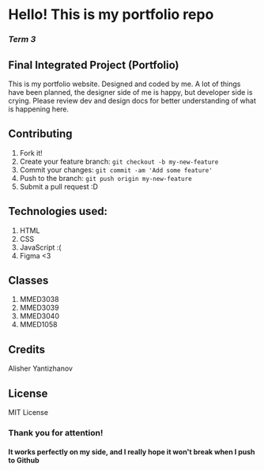 # Hello! This is my portfolio repo

### *Term 3*
## Final Integrated Project (Portfolio)

This is my portfolio website. Designed and coded by me. 
A lot of things have been planned, the designer side of me is happy, but developer side is crying. Please review dev and design docs for better understanding of what is happening here. 


## Contributing

1. Fork it!
2. Create your feature branch: `git checkout -b my-new-feature`
3. Commit your changes: `git commit -am 'Add some feature'`
4. Push to the branch: `git push origin my-new-feature`
5. Submit a pull request :D

## Technologies used:
1. HTML
2. CSS
3. JavaScript :(
4. Figma <3

## Classes

1. MMED3038
2. MMED3039
3. MMED3040
4. MMED1058

## Credits

Alisher Yantizhanov

## License
MIT License

### Thank you for attention!

#### It works perfectly on my side, and I really hope it won't break when I push to Github
